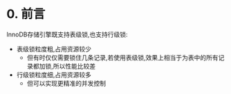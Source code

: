 # 0. 前言

InnoDB存储引擎既支持表级锁,也支持行级锁:

- 表级锁粒度粗,占用资源较少
  - 但有时仅仅需要锁住几条记录,若使用表级锁,效果上相当于为表中的所有记录都加锁,所以性能比较差
- 行级锁粒度细,占用资源较多
  - 但可以实现更精准的并发控制
